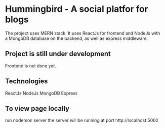 # Hummingbird - A social platfor for blogs

The project uses MERN stack. It uses ReactJs for frontend and NodeJs with a MongoDB database on the backend, as well as express middleware.

## Project is still under development
Frontend is not done yet.

## Technologies
ReactJs
NodeJs
MongoDB
Express

## To view page locally
run nodemon server
the server will be running at port http://localhost:5000
